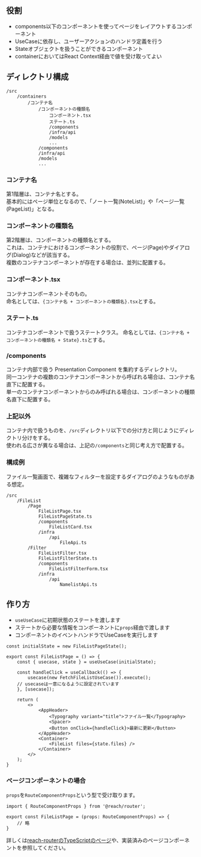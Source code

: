 ## 役割

- components以下のコンポーネントを使ってページをレイアウトするコンポーネント
- UseCaseに依存し、ユーザーアクションのハンドラ定義を行う
- Stateオブジェクトを扱うことができるコンポーネント
- containerにおいてはReact Context経由で値を受け取ってよい

## ディレクトリ構成

```
/src
    /containers
        /コンテナ名
            /コンポーネントの種類名
                コンポーネント.tsx
                ステート.ts
                /components
                /infra/api
                /models
                ...
            /components
            /infra/api
            /models
            ...
```

### コンテナ名

第1階層は、コンテナ名とする。  
基本的にはページ単位となるので、「ノート一覧(NoteList)」や「ページ一覧(PageList)」となる。  

### コンポーネントの種類名

第2階層は、コンポーネントの種類名とする。  
これは、コンテナにおけるコンポーネントの役割で、ページ(Page)やダイアログ(Dialog)などが該当する。  
複数のコンテナコンポーネントが存在する場合は、並列に配置する。  

### コンポーネント.tsx

コンテナコンポーネントそのもの。  
命名としては、`{コンテナ名 + コンポーネントの種類名}.tsx`とする。  

### ステート.ts

コンテナコンポーネントで扱うステートクラス。
命名としては、`{コンテナ名 + コンポーネントの種類名 + State}.ts`とする。  

### /components

コンテナ内部で扱う Presentation Component を集約するディレクトリ。  
同一コンテナの複数のコンテナコンポーネントから呼ばれる場合は、コンテナ名直下に配置する。  
単一のコンテナコンポーネントからのみ呼ばれる場合は、コンポーネントの種類名直下に配置する。  

### 上記以外

コンテナ内で扱うものを、`/src`ディレクトリ以下での分け方と同じようにディレクトリ分けをする。  
使われる広さが異なる場合は、上記の`/components`と同じ考え方で配置する。  

### 構成例

ファイル一覧画面で、複雑なフィルターを設定するダイアログのようなものがある想定。

```
/src
    /FileList
        /Page
            FileListPage.tsx
            FileListPageState.ts
            /components
                FileListCard.tsx
            /infra
                /api
                    FileApi.ts
        /Filter
            FileListFilter.tsx
            FileListFilterState.ts
            /components
                FileListFilterForm.tsx
            /infra
                /api
                    NamelistApi.ts
```

## 作り方

- `useUseCase`に初期状態のステートを渡します
- ステートから必要な情報をコンポーネントに`props`経由で渡します
- コンポーネントのイベントハンドラでUseCaseを実行します

```tsx
const initialState = new FileListPageState();

export const FileListPage = () => {
    const { usecase, state } = useUseCase(initialState);

    const handleClick = useCallback(() => {
        usecase(new FetchFileListUseCase()).execute();
    // usecaseは一意になるように設定されています
    }, [usecase]);

    return (
        <>
            <AppHeader>
                <Typography variant="title">ファイル一覧</Typography>
                <Spacer>
                <Button onClick={handleClick}>最新に更新</Button>
            </AppHeader>
            <Container>
                <FileList files={state.files} />
            </Container>
        </>
    );
}
```

### ページコンポーネントの場合

`props`を`RouteComponentProps`という型で受け取ります。  

```tsx
import { RouteComponentProps } from '@reach/router';

export const FileListPage = (props: RouteComponentProps) => {
    // 略
}
```

詳しくは[reach-routerのTypeScriptのページ](https://reach.tech/router/typescript)や、実装済みのページコンポーネントを参照してください。
